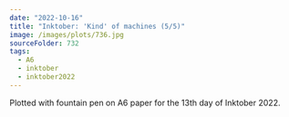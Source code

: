 ```yaml
---
date: "2022-10-16"
title: "Inktober: 'Kind' of machines (5/5)"
image: /images/plots/736.jpg
sourceFolder: 732
tags:
  - A6
  - inktober
  - inktober2022
---
```


Plotted with fountain pen on A6 paper for the 13th day of Inktober 2022.
